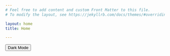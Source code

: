 ```yaml
---
# Feel free to add content and custom Front Matter to this file.
# To modify the layout, see https://jekyllrb.com/docs/themes/#overriding-theme-defaults

layout: home
title: Home

---
```

<style>
    .dark-mode * {
        background-color: black;
        color: white;
    }
</style>

<div>
    <button onclick="darkmode()">Dark Mode</button>
</div>

<script>
    function darkmode() {
        document.body.classList.toggle("dark-mode");
    }
</script>
